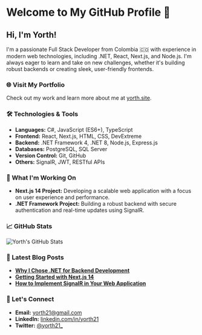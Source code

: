 # Welcome to My GitHub Profile 👋

## Hi, I'm Yorth!

I'm a passionate Full Stack Developer from Colombia 🇨🇴 with experience in modern web technologies, including .NET, React, Next.js, and Node.js. I'm always eager to learn and take on new challenges, whether it's building robust backends or creating sleek, user-friendly frontends.

### 🌐 Visit My Portfolio
Check out my work and learn more about me at [yorth.site](https://yorth.site).

### 🛠️ Technologies & Tools
- **Languages:** C#, JavaScript (ES6+), TypeScript
- **Frontend:** React, Next.js, HTML, CSS, DevExtreme
- **Backend:** .NET Framework 4, .NET 8, Node.js, Express.js
- **Databases:** PostgreSQL, SQL Server
- **Version Control:** Git, GitHub
- **Others:** SignalR, JWT, RESTful APIs

### 🚀 What I'm Working On
- **Next.js 14 Project:** Developing a scalable web application with a focus on user experience and performance.
- **.NET Framework Project:** Building a robust backend with secure authentication and real-time updates using SignalR.

### 📈 GitHub Stats
![Yorth's GitHub Stats](https://github-readme-stats.vercel.app/api?username=yorth21&show_icons=true&theme=radical)

### 📝 Latest Blog Posts
- [**Why I Chose .NET for Backend Development**](https://yorth.site/blog/net-backend)
- [**Getting Started with Next.js 14**](https://yorth.site/blog/nextjs14)
- [**How to Implement SignalR in Your Web Application**](https://yorth.site/blog/signalr)

### 🔗 Let's Connect
- **Email:** yorth21@gmail.com
- **LinkedIn:** [linkedin.com/in/yorth21](https://linkedin.com/in/yorth21)
- **Twitter:** [@yorth21_](https://twitter.com/yorth21_)
